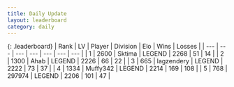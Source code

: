 ```yaml
---
title: Daily Update
layout: leaderboard
category: daily
---
```


{: .leaderboard}
| Rank | LV | Player | Division | Elo | Wins | Losses |
| --- | --- | --- | --- | --- | --- | --- |
| <span data-change="2">1</span> | 2600 | <span title="ID: 353063">Sktima</span> | LEGEND | <span data-change="22">2268</span> | <span data-change="5">51</span> | <span data-change="0">14</span> |
| <span data-change="0">2</span> | 1300 | <span title="ID: 402846">Ahab</span> | LEGEND | <span data-change="-36">2226</span> | <span data-change="3">66</span> | <span data-change="4">22</span> |
| <span data-change="1">3</span> | 665 | <span title="ID: 628282">lagzendery</span> | LEGEND | <span data-change="0">2222</span> | <span data-change="0">73</span> | <span data-change="0">37</span> |
| <span data-change="18">4</span> | 1334 | <span title="ID: 720567">Muffy342</span> | LEGEND | <span data-change="134">2214</span> | <span data-change="21">169</span> | <span data-change="5">108</span> |
| <span data-change="6">5</span> | 768 | <span title="ID: 544038">297974</span> | LEGEND | <span data-change="83">2206</span> | <span data-change="9">101</span> | <span data-change="1">47</span> |